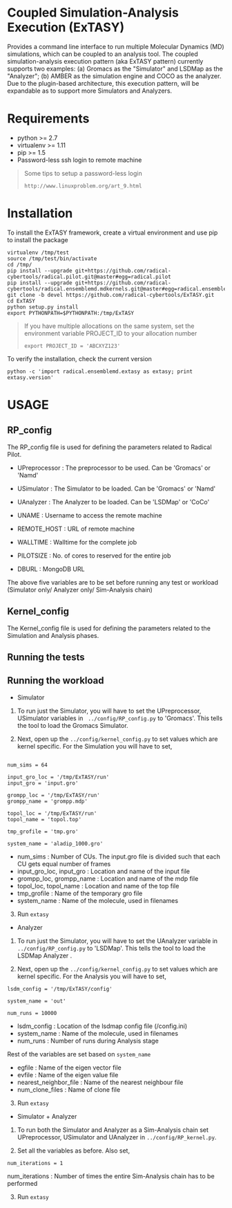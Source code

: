 Coupled Simulation-Analysis Execution (ExTASY)
===============================================

Provides a command line interface to run multiple Molecular Dynamics (MD) simulations, which can be coupled to an analysis tool. The coupled simulation-analysis execution pattern (aka ExTASY pattern) currently supports two examples: 
(a) Gromacs as the "Simulator" and LSDMap as the "Analyzer"; (b) AMBER as the simulation engine and COCO as the analyzer. Due to the plugin-based architecture, this execution pattern, will be 
expandable as to support more Simulators and Analyzers.


Requirements
============

* python >= 2.7
* virtualenv >= 1.11
* pip >= 1.5
* Password-less ssh login to remote machine

> Some tips to setup a password-less login
> ```
> http://www.linuxproblem.org/art_9.html
> ```


Installation
=============

To install the ExTASY framework, create a virtual environment and use pip to install the package

```
virtualenv /tmp/test
source /tmp/test/bin/activate
cd /tmp/
pip install --upgrade git+https://github.com/radical-cybertools/radical.pilot.git@master#egg=radical.pilot
pip install --upgrade git+https://github.com/radical-cybertools/radical.ensemblemd.mdkernels.git@master#egg=radical.ensemblemd.mdkernels
git clone -b devel https://github.com/radical-cybertools/ExTASY.git
cd ExTASY
python setup.py install
export PYTHONPATH=$PYTHONPATH:/tmp/ExTASY
```
> If you have multiple allocations on the same system, set the environment variable PROJECT_ID 
> to your allocation number 
>
> ```
> export PROJECT_ID = 'ABCXYZ123'
> ```

To verify the installation, check the current version

```
python -c 'import radical.ensemblemd.extasy as extasy; print extasy.version'
```

USAGE
======


RP_config
-----------

The RP_config file is used for defining the parameters related to Radical Pilot.

* UPreprocessor : The preprocessor to be used. Can be 'Gromacs' or 'Namd'
* USimulator    : The Simulator to be loaded. Can be 'Gromacs' or 'Namd'
* UAnalyzer     : The Analyzer to be loaded. Can be 'LSDMap' or 'CoCo'

* UNAME         : Username to access the remote machine
* REMOTE_HOST   : URL of remote machine
* WALLTIME      : Walltime for the complete job
* PILOTSIZE     : No. of cores to reserved for the entire job
* DBURL         : MongoDB URL

The above five variables are to be set before running any test or workload (Simulator only/ Analyzer only/ Sim-Analysis chain)

Kernel_config
-----------

The Kernel_config file is used for defining the parameters related to the Simulation and Analysis phases.

 


Running the tests
------------------



Running the workload
--------------------

* Simulator

1) To run just the Simulator, you will have to set the UPreprocessor, USimulator variables in ``` ../config/RP_config.py``` to 'Gromacs'. This
tells the tool to load the Gromacs Simulator.

2) Next, open up the ```../config/kernel_config.py``` to set values which are kernel specific. For the Simulation you will have to set,

```

num_sims = 64 

input_gro_loc = '/tmp/ExTASY/run'
input_gro = 'input.gro'

grompp_loc = '/tmp/ExTASY/run'
grompp_name = 'grompp.mdp'

topol_loc = '/tmp/ExTASY/run'
topol_name = 'topol.top'

tmp_grofile = 'tmp.gro'

system_name = 'aladip_1000.gro'

```

* num_sims                  : Number of CUs. The input.gro file is divided such that each CU gets equal number of frames
* input_gro_loc, input_gro  : Location and name of the input file
* grompp_loc, grompp_name   : Location and name of the mdp file
* topol_loc, topol_name     : Location and name of the top file
* tmp_grofile               : Name of the temporary gro file
* system_name               : Name of the molecule, used in filenames

3) Run ```extasy``` 


* Analyzer

1) To run just the Simulator, you will have to set the UAnalyzer variable in ``` ../config/RP_config.py``` to 'LSDMap'. This
tells the tool to load the LSDMap Analyzer .

2) Next, open up the ```../config/kernel_config.py``` to set values which are kernel specific. For the Analysis you will have to set,

```
lsdm_config = '/tmp/ExTASY/config'

system_name = 'out'

num_runs = 10000
```


* lsdm_config               : Location of the lsdmap config file (/config.ini)
* system_name               : Name of the molecule, used in filenames
* num_runs                  : Number of runs during Analysis stage

Rest of the variables are set based on ```system_name```

* egfile                    : Name of the eigen vector file
* evfile                    : Name of the eigen value file
* nearest_neighbor_file     : Name of the nearest neighbour file 
* num_clone_files           : Name of clone file

3) Run ```extasy```


* Simulator + Analyzer

1) To run both the Simulator and Analyzer as a Sim-Analysis chain set UPreprocessor, USimulator and UAnalyzer in ```../config/RP_kernel.py```.

2) Set all the variables as before. Also set,

```
num_iterations = 1
```

num_iterations              : Number of times the entire Sim-Analysis chain has to be performed

3) Run ```extasy```